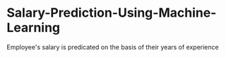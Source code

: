 # Salary-Prediction-Using-Machine-Learning
Employee's salary is predicated on the basis of their years of experience
